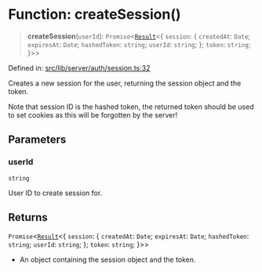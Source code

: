 # Function: createSession()

> **createSession**(`userId`): `Promise`\<[`Result`](../../../../util/error/type-aliases/Result.md)\<\{ `session`: \{ `createdAt`: `Date`; `expiresAt`: `Date`; `hashedToken`: `string`; `userId`: `string`; \}; `token`: `string`; \}\>\>

Defined in: [src/lib/server/auth/session.ts:32](https://github.com/andrewski04/SvelteKit-Template/blob/9ffac812183d006906d6dfaaa45d8940033328db/src/lib/server/auth/session.ts#L32)

Creates a new session for the user, returning the session object and the token.

Note that session ID is the hashed token, the returned token
should be used to set cookies as this will be forgotten by the server!

## Parameters

### userId

`string`

User ID to create session for.

## Returns

`Promise`\<[`Result`](../../../../util/error/type-aliases/Result.md)\<\{ `session`: \{ `createdAt`: `Date`; `expiresAt`: `Date`; `hashedToken`: `string`; `userId`: `string`; \}; `token`: `string`; \}\>\>

- An object containing the session object and the token.
